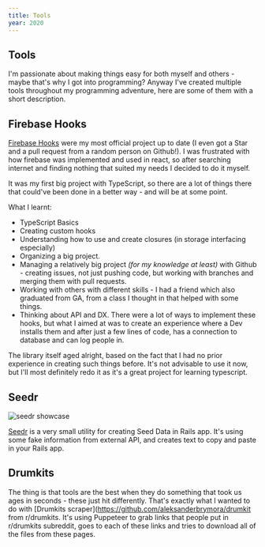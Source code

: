 ```yaml
---
title: Tools
year: 2020
---
```


<style>
    article { @apply prose prose-invert prose-xl mb-32; }
    img { @apply rounded-lg max-w-full; }
</style>

<article>

# Tools

I'm passionate about making things easy for both myself and others - maybe that's why I got into programming? Anyway I've created multiple tools throughout my programming adventure, here are some of them with a short description.

## Firebase Hooks

[Firebase Hooks](https://github.com/aleksanderbrymora/firebase-hooks-react) were my most official project up to date (I even got a Star and a pull request from a random person on Github!).
I was frustrated with how firebase was implemented and used in react, so after searching internet and finding nothing that suited my needs I decided to do it myself. 

It was my first big project with TypeScript, so there are a lot of things there that could've been done in a better way - and will be at some point. 

What I learnt: 
- TypeScript Basics
- Creating custom hooks
- Understanding how to use and create closures (in storage interfacing especially)
- Organizing a big project.
- Managing a relatively big project _(for my knowledge at least)_ with Github - creating issues, not just pushing code, but working with branches and merging them with pull requests.
- Working with others with different skills - I had a friend which also graduated from GA, from a class I thought in that helped with some things.
- Thinking about API and DX. There were a lot of ways to implement these hooks, but what I aimed at was to create an experience where a Dev installs them and after just a few lines of code, has a connection to database and can log people in. 

The library itself aged alright, based on the fact that I had no prior experience in creating such things before. It's not advisable to use it now, but I'll most definitely redo it as it's a great project for learning typescript.

## Seedr

![seedr showcase](/projects/seedr.gif)

[Seedr](https://seedr.netlify.app/) is a very small utility for creating Seed Data in Rails app. It's using some fake information from external API, and creates text to copy and paste in your Rails app.

## Drumkits

The thing is that tools are the best when they do something that took us ages in seconds - these just hit differently. That's exactly what I wanted to do with [Drumkits scraper](https://github.com/aleksanderbrymora/drumkit from r/drumkits. It's using Puppeteer to grab links that people put in r/drumkits subreddit, goes to each of these links and tries to download all of the files from these pages.  

</article>